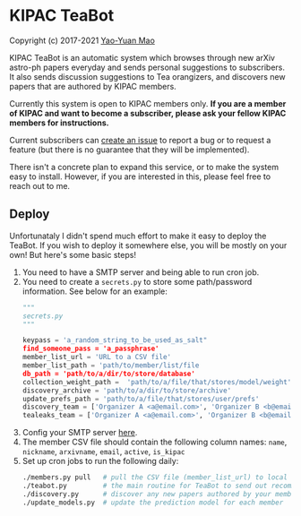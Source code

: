 KIPAC TeaBot
============

Copyright (c) 2017-2021 [Yao-Yuan Mao](https://yymao.github.io)

KIPAC TeaBot is an automatic system which browses through new arXiv astro-ph papers everyday and sends personal suggestions to subscribers. It also sends discussion suggestions to Tea orangizers, and discovers new papers that are authored by KIPAC members.

Currently this system is open to KIPAC members only. **If you are a member of KIPAC and want to become a subscriber, please ask your fellow KIPAC members for instructions.**

Current subscribers can [create an issue](https://github.com/yymao/kipac-teabot/issues/new) to report a bug or to request a feature (but there is no guarantee that they will be implemented).

There isn't a concrete plan to expand this service, or to make the system easy to install. However, if you are interested in this, please feel free to reach out to me. 

## Deploy

Unfortunataly I didn't spend much effort to make it easy to deploy the TeaBot. If you wish to deploy it somewhere else, you will be mostly on your own! 
But here's some basic steps!

1. You need to have a SMTP server and being able to run cron job. 
2. You need to create a `secrets.py` to store some path/password information. See below for an example:
    ```python
    """
    secrets.py
    """

    keypass = 'a_random_string_to_be_used_as_salt"
    find_someone_pass = 'a_passphrase'
    member_list_url = 'URL to a CSV file'
    member_list_path = 'path/to/member/list/file
    db_path = 'path/to/a/dir/to/store/database'
    collection_weight_path =  'path/to/a/file/that/stores/model/weight'
    discovery_archive = 'path/to/a/dir/to/store/archive'
    update_prefs_path = 'path/to/a/file/that/stores/user/prefs'
    discovery_team = ['Organizer A <a@email.com>', 'Organizer B <b@email.com>']
    tealeaks_team = ['Organizer A <a@email.com>', 'Organizer B <b@email.com>']
    ```
3. Config your SMTP server [here](https://github.com/yymao/kipac-teabot/blob/master/email_server/__init__.py#L24).
4. The member CSV file should contain the following column names: `name`, `nickname`, `arxivname`, `email`, `active`, `is_kipac`
5. Set up cron jobs to run the following daily:
    ```bash
    ./members.py pull   # pull the CSV file (member_list_url) to local (member_list_path)
    ./teabot.py	        # the main routine for TeaBot to send out recommandation emails
    ./discovery.py      # discover any new papers authored by your members
    ./update_models.py  # update the prediction model for each member
    ```
    
